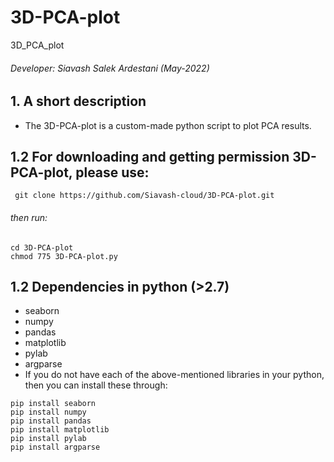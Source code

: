 # 3D-PCA-plot
3D_PCA_plot
###### Developer: Siavash Salek Ardestani (May-2022)
## 1. A short description
* The 3D-PCA-plot is a custom-made python script to plot PCA results.
## 1.2 For downloading and getting permission 3D-PCA-plot, please use:
``` git clone https://github.com/Siavash-cloud/3D-PCA-plot.git```
###### then run:
``` 
cd 3D-PCA-plot
chmod 775 3D-PCA-plot.py
```
## 1.2 Dependencies in python (>2.7)
* seaborn
* numpy
* pandas
* matplotlib
* pylab
* argparse
* If you do not have each of the above-mentioned libraries in your python, then you can install these through:
```
pip install seaborn
pip install numpy
pip install pandas
pip install matplotlib
pip install pylab
pip install argparse
```

